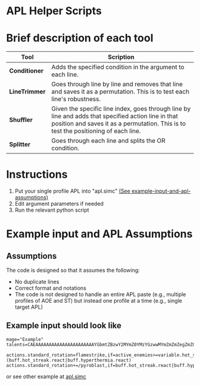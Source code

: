 # APL Helper Scripts

# Brief description of each tool
| Tool | Scription |
| -------- | ------- |
|**Conditioner**|Adds the specified condition in the argument to each line.
|**LineTrimmer**|Goes through line by line and removes that line and saves it as a permutation. This is to test each line's robustness.
|**Shuffler**|Given the specific line index, goes through line by line and adds that specified action line in that position and saves it as a permutation. This is to test the positioning of each line.
|**Splitter**|Goes through each line and splits the OR condition.

# Instructions
1. Put your single profile APL into "apl.simc" [(See example-input-and-apl-assumptions)](#example-input-and-apl-assumptions)
2. Edit argument parameters if needed
3. Run the relevant python script

# Example input and APL Assumptions
## Assumptions

The code is designed so that it assumes the following:
 - No duplicate lines
 - Correct format and notations
 - The code is not designed to handle an entire APL paste (e.g., multiple profiles of AOE and ST) but instead one profile at a time (e.g., single target APL)

## Example input should look like
```
mage="Example"
talents=CAEAAAAAAAAAAAAAAAAAAAAAAYGbmtZBzwY2MYmZ0YMzYGzwwMYmZmZmZegZmZGzMzYmZZmmZWmFAAA0CAAAAAAGAAAAAAAAA

actions.standard_rotation=flamestrike,if=active_enemies>=variable.hot_streak_flamestrike&(buff.hot_streak.react|buff.hyperthermia.react)
actions.standard_rotation+=/pyroblast,if=buff.hot_streak.react|buff.hyperthermia.react
```
or see other example at [apl.simc](https://github.com/Verververver/APL_Helper_Scripts/blob/main/apl.simc)



